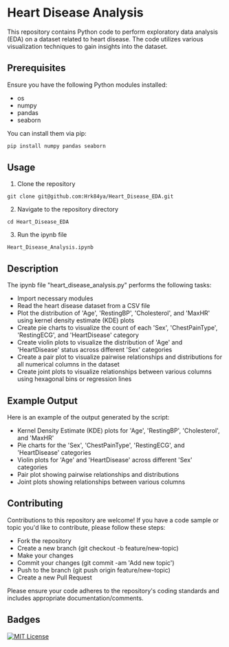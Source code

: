 # Heart Disease Analysis

This repository contains Python code to perform exploratory data analysis (EDA) on a dataset related to heart disease. The code utilizes various visualization techniques to gain insights into the dataset.

## Prerequisites

Ensure you have the following Python modules installed:

- os
- numpy
- pandas
- seaborn

You can install them via pip:

```bash
pip install numpy pandas seaborn
```

## Usage
1. Clone the repository
```
git clone git@github.com:Hrk84ya/Heart_Disease_EDA.git
```
2. Navigate to the repository directory
```
cd Heart_Disease_EDA
```
3. Run the ipynb file
```
Heart_Disease_Analysis.ipynb
```
## Description
The ipynb file "heart_disease_analysis.py" performs the following tasks:

- Import necessary modules
- Read the heart disease dataset from a CSV file
- Plot the distribution of 'Age', 'RestingBP', 'Cholesterol', and 'MaxHR' using kernel density estimate (KDE) plots
- Create pie charts to visualize the count of each 'Sex', 'ChestPainType', 'RestingECG', and 'HeartDisease' category
- Create violin plots to visualize the distribution of 'Age' and 'HeartDisease' status across different 'Sex' categories
- Create a pair plot to visualize pairwise relationships and distributions for all numerical columns in the dataset
- Create joint plots to visualize relationships between various columns using hexagonal bins or regression lines

## Example Output
Here is an example of the output generated by the script:

- Kernel Density Estimate (KDE) plots for 'Age', 'RestingBP', 'Cholesterol', and 'MaxHR'
- Pie charts for the 'Sex', 'ChestPainType', 'RestingECG', and 'HeartDisease' categories
- Violin plots for 'Age' and 'HeartDisease' across different 'Sex' categories
- Pair plot showing pairwise relationships and distributions
- Joint plots showing relationships between various columns

## Contributing
Contributions to this repository are welcome! If you have a code sample or topic you'd like to contribute, please follow these steps:

- Fork the repository
- Create a new branch (git checkout -b feature/new-topic)
- Make your changes
- Commit your changes (git commit -am 'Add new topic')
- Push to the branch (git push origin feature/new-topic)
- Create a new Pull Request

Please ensure your code adheres to the repository's coding standards and includes appropriate documentation/comments.

  ## Badges

[![MIT License](https://img.shields.io/badge/License-MIT-green.svg)](https://choosealicense.com/licenses/mit/)
